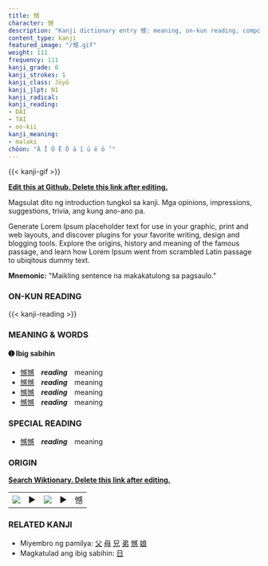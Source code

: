 ```yaml
---
title: 憾
character: 憾
description: "Kanji dictionary entry 憾: meaning, on-kun reading, compounds, origin, related kanji"
content_type: kanji
featured_image: "/憾.gif"
weight: 111
frequency: 111
kanji_grade: 0
kanji_strokes: 1
kanji_class: Jōyō
kanji_jlpt: N1
kanji_radical: 
kanji_reading: 
- DAI
- TAI
- oo-kii
kanji_meaning:
- malaki
chōon: "Ā Ī Ū Ē Ō ā ī ū ē ō ’"
---
```

[//]: # (Don't edit the line below. Kanji animated GIF code is automatically generated.)
{{< kanji-gif >}}

[//]: # (Edit below this line.)

**[Edit this at Github. Delete this link after editing.](https://github.com/tim0g/tim/tree/main/content/kanji/憾/index.md)**

Magsulat dito ng introduction tungkol sa kanji. Mga opinions, impressions, suggestions, trivia, ang kung ano-ano pa.

Generate Lorem Ipsum placeholder text for use in your graphic, print and web layouts, and discover plugins for your favorite writing, design and blogging tools. Explore the origins, history and meaning of the famous passage, and learn how Lorem Ipsum went from scrambled Latin passage to ubiqitous dummy text.
 
**Mnemonic:** "Maikling sentence na makakatulong sa pagsaulo."

### ON-KUN READING

[//]: # (Don't edit the line below. ON-KUN READING code is automatically generated.)
{{< kanji-reading >}}

### MEANING & WORDS

#### ➊ **Ibig sabihin**
  - [憾](../憾)[憾](../憾)　***reading***　meaning
  - [憾](../憾)[憾](../憾)　***reading***　meaning
  - [憾](../憾)[憾](../憾)　***reading***　meaning
  - [憾](../憾)[憾](../憾)　***reading***　meaning

### SPECIAL READING
  - [憾](../憾)[憾](../憾)　***reading***　meaning

### ORIGIN

**[Search Wiktionary. Delete this link after editing.](https://wiktionary.org/wiki/憾)**
<table class="kanji-table"><tr><td>
<img src="60px-憾-bronze.svg.png">
</td><td>▶</td><td>
<img src="60px-憾-oracle.svg.png">
</td><td>▶</td>
<td class="kanji-origin">憾</td>
</tr></table>

### RELATED KANJI
- Miyembro ng pamilya: [父](../父) [母](../母) [兄](../兄) [弟](../弟) [憾](../憾) [娘](../娘)
- Magkatulad ang ibig sabihin: [日](../日)
